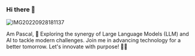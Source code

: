 ### Hi there 👋

![IMG20220928181137](https://github.com/Kevin7744/Kevin7744/assets/105924200/d68faaad-dff6-4216-802a-70a420e303b3)

Am Pascal, 
🚀 Exploring the synergy of Large Language Models (LLM) and AI to tackle modern challenges. Join me in advancing technology for a better tomorrow. Let's innovate with purpose! 🤖✨

